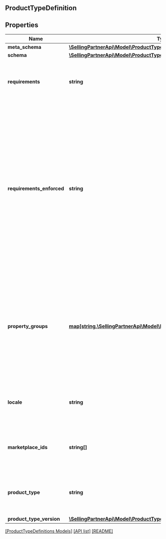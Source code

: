 ## ProductTypeDefinition

## Properties

Name | Type | Description | Notes
------------ | ------------- | ------------- | -------------
**meta_schema** | [**\SellingPartnerApi\Model\ProductTypeDefinitions\SchemaLink**](SchemaLink.md) |  | [optional]
**schema** | [**\SellingPartnerApi\Model\ProductTypeDefinitions\SchemaLink**](SchemaLink.md) |  |
**requirements** | **string** | Name of the requirements set represented in this product type definition. |
**requirements_enforced** | **string** | Identifies if the required attributes for a requirements set are enforced by the product type definition schema. Non-enforced requirements enable structural validation of individual attributes without all of the required attributes being present (such as for partial updates). |
**property_groups** | [**map[string,\SellingPartnerApi\Model\ProductTypeDefinitions\PropertyGroup]**](PropertyGroup.md) | Mapping of property group names to property groups. Property groups represent logical groupings of schema properties that can be used for display or informational purposes. |
**locale** | **string** | Locale of the display elements contained in the product type definition. |
**marketplace_ids** | **string[]** | Amazon marketplace identifiers for which the product type definition is applicable. |
**product_type** | **string** | The name of the Amazon product type that this product type definition applies to. |
**product_type_version** | [**\SellingPartnerApi\Model\ProductTypeDefinitions\ProductTypeVersion**](ProductTypeVersion.md) |  |

[[ProductTypeDefinitions Models]](../) [[API list]](../../Api) [[README]](../../../README.md)
